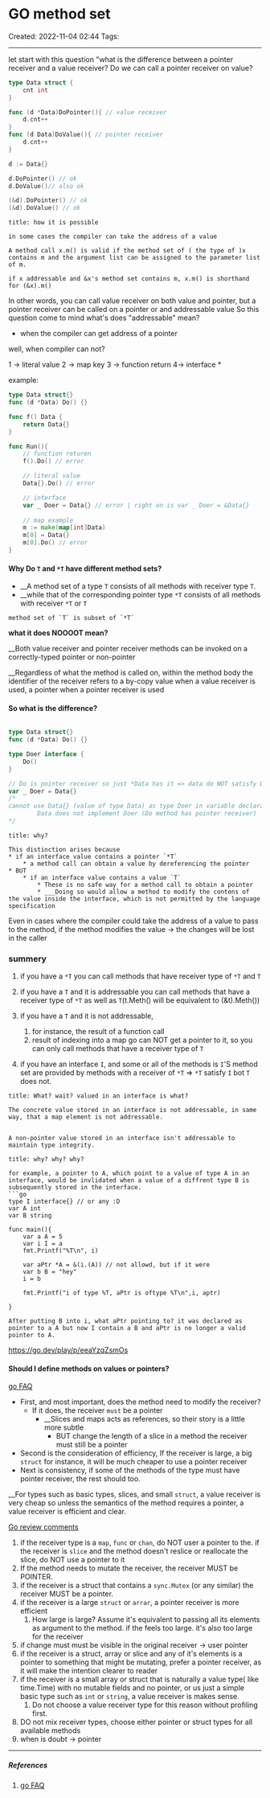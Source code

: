 # GO method set
Created: 2022-11-04 02:44
Tags: 
____
let start with this question "what is the difference between a pointer receiver and a value receiver? Do we can call a pointer receiver on value? 

```go
type Data struct {
	cnt int
}

func (d *Data)DoPointer(){ // value receiver
	d.cnt++
}
func (d Data)DoValue(){ // pointer receiver
	d.cnt++
}

d := Data{}

d.DoPointer() // ok
d.DoValue()// also ok

(&d).DoPointer() // ok
(&d).DoValue() // ok
```


```ad-important
title: how it is possible

in some cases the compiler can take the address of a value

A method call x.m() is valid if the method set of ( the type of )x contains m and the argument list can be assigned to the parameter list of m.

if x addressable and &x's method set contains m, x.m() is shorthand for (&x).m()
```

In other words, you can call value receiver on both value and pointer, but a pointer receiver  can be called on a pointer or and addressable value
So this question come to mind what's does "addressable" mean? 
 * when the compiler can get address of a pointer

well, when compiler can not?

1 -> literal value
2 -> map key
3 -> function return 
4-> interface *

example:
```go
type Data struct{}
func (d *Data) Do() {}

func f() Data {
	return Data{}
}

func Run(){
	// function returen
	f().Do() // error

	// literal value
	Data{}.Do() // error

	// interface
	var _ Doer = Data{} // error | right on is var _ Doer = &Data{}
	
	// map example
	m := make(map[int]Data)
	m[0] = Data{}
	m[0].Do() // error
}
```



#### Why Do `T` and `*T` have different method sets?


* __A method set of a type `T` consists of all methods with receiver type `T`.
* __while that of the corresponding pointer type `*T` consists of all methods with receiver `*T` or `T`

```ad-note
method set of `T` is subset of `*T`
```

__what it does NOOOOT  mean?__

__Both value receiver and pointer receiver methods can be invoked on a correctly-typed pointer or non-pointer 

__Regardless of what the method is called on, within the method body the identifier of the receiver refers to a by-copy value when a value receiver is used, a pointer when a pointer receiver is used

####  So what is the difference?

```go

type Data struct{}
func (d *Data) Do() {}

type Doer interface {
	Do()
}

// Do is pointer receiver so just *Data has it => data do NOT satisfy Doer interface
var _ Doer = Data{}
/*
cannot use Data{} (value of type Data) as type Doer in variable declaration:
        Data does not implement Doer (Do method has pointer receiver)
*/

```


```ad-important
title: why?

This distinction arises because 
* if an interface value contains a pointer `*T`
	* a method call can obtain a value by dereferencing the pointer
* BUT
	* if an interface value contains a value `T`
		* These is no safe way for a method call to obtain a pointer
		* ___Doing so would allow a method to modify the contens of the value inside the interface, which is not permitted by the language specification
```

Even in cases where the compiler could take the address of a value to pass to the method, if the method modifies the value -> the changes will be lost in the caller

### summery

1. if you have a `*T` you can call methods that have receiver type of `*T` and `T`
2. if you have a `T` and it is addressable you can call methods that have a receiver type of `*T` as well as `T`(t.Meth() will be equivalent to (&t).Meth())
3. if you have a `T` and it is not addressable,
	1. for instance, the result of a function call
	2. result of indexing into a map
go can NOT get a pointer to it, so you can only call methods that have a receiver type of `T`

4. if you have an interface `I`, and some or all of the methods is `I`'S method set are provided by methods with a receiver of `*T` => `*T` satisfy `I` bot `T` does not.

```ad-note
title: What? wait? valued in an interface is what?

The concrete value stored in an interface is not addressable, in same way, that a map element is not addressable.


A non-pointer value stored in an interface isn't addressable to maintain type integrity.
```

```ad-important
title: why? why? why?

for example, a pointer to A, which point to a value of type A in an interface, would be invlidated when a value of a diffrent type B is subsequently stored in the interface.
```go
type I interface{} // or any :D
var A int
var B string

func main(){
	var a A = 5
	var i I = a
	fmt.Printf("%T\n", i)

	var aPtr *A = &(i.(A)) // not allowd, but if it were
	var b B = "hey"
	i = b
	
	fmt.Printf("i of type %T, aPtr is oftype %T\n",i, aptr)	
	
}

After putting B into i, what aPtr pointing to? it was declared as pointer to a A but now I contain a B and aPtr is no longer a valid pointer to A.

```
https://go.dev/play/p/eeaYzqZsmOs




#### Should I define methods on values or pointers?

[go FAQ](https://go.dev/doc/faq#methods_on_values_or_pointers)
* First, and most important, does the method need to modify the receiver?
	* If it does, the receiver `must` be a pointer
		* __Slices and maps acts as references, so their story is a little more subtle
			* BUT change the length of a slice in a method the receiver must still be a pointer
* Second is the consideration of efficiency, If the receiver is large, a big `struct` for instance, it will be much cheaper to use a pointer receiver
* Next is consistency, if some of the methods of the type must have pointer receiver, the rest should too.

__For types such as basic types, slices, and small `struct`, a value receiver is very cheap so unless the semantics of the method requires a pointer, a value receiver is efficient and clear.

[Go review comments](https://github.com/golang/go/wiki/CodeReviewComments#receiver-type)


1. if the receiver type is a `map`, `func` or `chan`, do NOT user a pointer to the. if the receiver is `slice` and the method doesn't reslice or reallocate the slice, do NOT use a pointer to it
2. If the method needs to mutate the receiver, the receiver MUST be POINTER.
3. if the receiver is a struct that contains a `sync.Mutex` (or any similar) the receiver MUST be a pointer.
4. if the receiver is a large `struct` or `arrar`, a pointer receiver is more efficient
	1. How large is large? Assume it's equivalent to passing all its elements as argument to the method. if the feels too large. it's also too large for the receiver
5. if change must must be visible in the original receiver -> user pointer
6. if the receiver is a struct, array or slice and any of it's elements is a pointer to something that might be mutating, prefer a pointer receiver, as it will make the intention clearer to reader
7. if the receiver is a small array or struct that is naturally a value type( like time.Time) with no mutable fields and no pointer, or us just a simple basic type such as `int`  or `string`, a value receiver is makes sense.
	1. Do not choose a value receiver type for this reason without profiling first.
8. DO not mix receiver types, choose either pointer or struct types for all available methods
9. when is doubt -> pointer
_____
##### References
1. [go FAQ](https://go.dev/doc/faq#different_method_sets)

